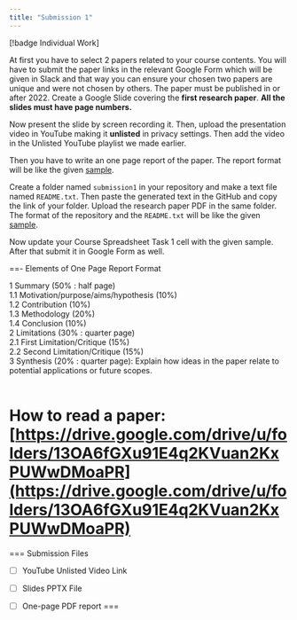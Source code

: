 ```yaml
---
title: "Submission 1"
---
```


[!badge Individual Work]

At first you have to select 2 papers related to your course contents. You will have to submit the paper links in the relevant Google Form which will be given in Slack and that way you can ensure your chosen two papers are unique and were not chosen by others. The paper must be published in or after 2022. Create a Google Slide covering the **first research paper**. **All the slides must have page numbers.**

Now present the slide by screen recording it. Then, upload the presentation video in YouTube making it **unlisted** in privacy settings. Then add the video in the Unlisted YouTube playlist we made earlier.

Then you have to write an one page report of the paper. The report format will be like the given [sample](https://github.com/errhythm/CSE123/blob/main/submission1/Report.pdf).

Create a folder named `submission1` in your repository and make a text file named `README.txt`. Then paste the generated text in the GitHub and copy the link of your folder. Upload the research paper PDF in the same folder. The format of the repository and the `README.txt` will be like the given [sample](https://github.com/errhythm/CSE123/tree/main/submission1).

Now update your Course Spreadsheet Task 1 cell with the given sample. After that submit it in Google Form as well.

==- Elements of One Page Report Format

1 Summary (50% : half page) <br>
1.1 Motivation/purpose/aims/hypothesis (10%) <br>
1.2 Contribution (10%) <br>
1.3 Methodology (20%) <br>
1.4 Conclusion (10%) <br>
2 Limitations (30% : quarter page) <br>
2.1 First Limitation/Critique (15%) <br>
2.2 Second Limitation/Critique (15%) <br>
3 Synthesis (20% : quarter page): Explain how ideas in the paper relate to potential applications or future scopes. <br><br>

How to read a paper: <br>
[https://drive.google.com/drive/u/folders/13OA6fGXu91E4q2KVuan2KxPUWwDMoaPR](https://drive.google.com/drive/u/folders/13OA6fGXu91E4q2KVuan2KxPUWwDMoaPR)
===

=== Submission Files
- [ ] YouTube Unlisted Video Link
- [ ] Slides PPTX File
- [ ] One-page PDF report
===


